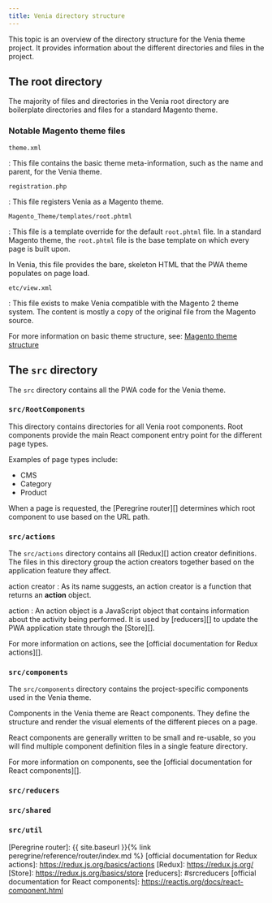 ```yaml
---
title: Venia directory structure
---
```


This topic is an overview of the directory structure for the Venia theme project.
It provides information about the different directories and files in the project.

## The root directory

The majority of files and directories in the Venia root directory are boilerplate directories and files for a standard Magento theme.

### Notable Magento theme files

`theme.xml`

: This file contains the basic theme meta-information, such as the name and parent, for the Venia theme.

`registration.php`

: This file registers Venia as a Magento theme.

`Magento_Theme/templates/root.phtml`

: This file is a template override for the default `root.phtml` file.
  In a standard Magento theme, the `root.phtml` file is the base template on which every page is built upon.

  In Venia, this file provides the bare, skeleton HTML that the PWA theme populates on page load.

`etc/view.xml`

: This file exists to make Venia compatible with the Magento 2 theme system.
  The content is mostly a copy of the original file from the Magento source.

For more information on basic theme structure, see: [Magento theme structure][]

## The `src` directory

The `src` directory contains all the PWA code for the Venia theme.

### `src/RootComponents`

This directory contains directories for all Venia root components.
Root components provide the main React component entry point for the different page types.

Examples of page types include:

* CMS
* Category
* Product

When a page is requested, the [Peregrine router][] determines which root component to use based on the URL path.

### `src/actions`

The `src/actions` directory contains all [Redux][] action creator definitions.
The files in this directory group the action creators together based on the application feature they affect.

action creator
: As its name suggests, an action creator is a function that returns an **action** object.

action
: An action object is a JavaScript object that contains information about the activity being performed. 
  It is used by [reducers][] to update the PWA application state through the [Store][].

For more information on actions, see the [official documentation for Redux actions][].

### `src/components`

The `src/components` directory contains the project-specific components used in the Venia theme.

Components in the Venia theme are React components.
They define the structure and render the visual elements of the different pieces on a page.

React components are generally written to be small and re-usable, so
you will find multiple component definition files in a single feature directory.

For more information on components, see the [official documentation for React components][].

### `src/reducers`

### `src/shared`

### `src/util`

[Magento theme structure]: https://devdocs.magento.com/guides/v2.3/frontend-dev-guide/themes/theme-structure.html
[Peregrine router]: {{ site.baseurl }}{% link peregrine/reference/router/index.md %}
[official documentation for Redux actions]: https://redux.js.org/basics/actions
[Redux]: https://redux.js.org/
[Store]: https://redux.js.org/basics/store
[reducers]: #srcreducers
[official documentation for React components]: https://reactjs.org/docs/react-component.html
